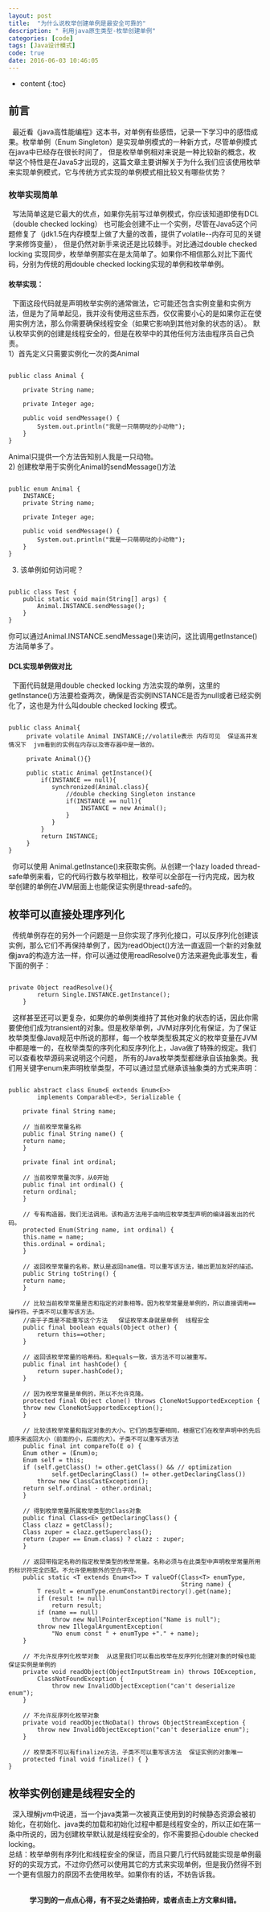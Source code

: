 ```yaml
---
layout: post
title:  "为什么说枚举创建单例是最安全可靠的"
description: " 利用java原生类型-枚举创建单例"
categories: [code]
tags: [Java设计模式]
code: true
date: 2016-06-03 10:46:05
---
```


* content
{:toc}

## 前言
&nbsp;&nbsp;最近看《java高性能编程》这本书，对单例有些感悟，记录一下学习中的感悟成果。枚举单例（Enum Singleton）是实现单例模式的一种新方式，尽管单例模式在java中已经存在很长时间了，
但是枚举单例相对来说是一种比较新的概念，枚举这个特性是在Java5才出现的，这篇文章主要讲解关于为什么我们应该使用枚举来实现单例模式，它与传统方式实现的单例模式相比较又有哪些优势？

### 枚举实现简单
&nbsp;&nbsp;写法简单这是它最大的优点，如果你先前写过单例模式，你应该知道即使有DCL（double checked locking） 也可能会创建不止一个实例，尽管在Java5这个问题修复了（jdk1.5在内存模型上做了大量的改善，提供了volatile--内存可见的关键字来修饰变量），
但是仍然对新手来说还是比较棘手。对比通过double checked locking 实现同步，枚举单例那实在是太简单了。如果你不相信那么对比下面代码，分别为传统的用double checked locking实现的单例和枚举单例。

#### 枚举实现：
&nbsp;&nbsp;下面这段代码就是声明枚举实例的通常做法，它可能还包含实例变量和实例方法，但是为了简单起见，我并没有使用这些东西，仅仅需要小心的是如果你正在使用实例方法，那么你需要确保线程安全（如果它影响到其他对象的状态的话）。
默认枚举实例的创建是线程安全的，但是在枚举中的其他任何方法由程序员自己负责。<br/>
1）首先定义只需要实例化一次的类Animal

```

public class Animal {

	private String name;

	private Integer age;

	public void sendMessage() {
		System.out.println("我是一只萌萌哒的小动物");
	}
}

```
Animal只提供一个方法告知别人我是一只动物。<br/>
2) 创建枚举用于实例化Animal的sendMessage()方法

```

public enum Animal {
	INSTANCE;
	private String name;

	private Integer age;

	public void sendMessage() {
		System.out.println("我是一只萌萌哒的小动物");
	}
}

```

3) 该单例如何访问呢？

```

public class Test {
    public static void main(String[] args) {
        Animal.INSTANCE.sendMessage();
    }
}

```

你可以通过Animal.INSTANCE.sendMessage()来访问，这比调用getInstance()方法简单多了。

#### DCL实现单例做对比
&nbsp;&nbsp;下面代码就是用double checked locking 方法实现的单例，这里的getInstance()方法要检查两次，确保是否实例INSTANCE是否为null或者已经实例化了，这也是为什么叫double checked locking 模式。

```

public class Animal{
     private volatile Animal INSTANCE;//volatile表示 内存可见  保证高并发情况下  jvm看到的实例在内存以及寄存器中是一致的。
 
     private Animal(){}
 
     public static Animal getInstance(){
         if(INSTANCE == null){
            synchronized(Animal.class){
                //double checking Singleton instance
                if(INSTANCE == null){
                    INSTANCE = new Animal();
                }
            }
         }
         return INSTANCE;
     }
}

```

&nbsp;&nbsp;你可以使用 Animal.getInstance()来获取实例。从创建一个lazy loaded thread-safe单例来看，它的代码行数与枚举相比，枚举可以全部在一行内完成，因为枚举创建的单例在JVM层面上也能保证实例是thread-safe的。

## 枚举可以直接处理序列化
&nbsp;&nbsp;传统单例存在的另外一个问题是一旦你实现了序列化接口，可以反序列化创建该实例，那么它们不再保持单例了，因为readObject()方法一直返回一个新的对象就像java的构造方法一样，你可以通过使用readResolve()方法来避免此事发生，看下面的例子：

```

private Object readResolve(){
        return Single.INSTANCE.getInstance();
    }

```

&nbsp;&nbsp;这样甚至还可以更复杂，如果你的单例类维持了其他对象的状态的话，因此你需要使他们成为transient的对象。但是枚举单例，JVM对序列化有保证，为了保证枚举类型像Java规范中所说的那样，每一个枚举类型极其定义的枚举变量在JVM中都是唯一的，在枚举类型的序列化和反序列化上，Java做了特殊的规定。我们可以查看枚举源码来说明这个问题，
所有的Java枚举类型都继承自该抽象类。我们用关键字enum来声明枚举类型，不可以通过显式继承该抽象类的方式来声明：

```

public abstract class Enum<E extends Enum<E>>  
        implements Comparable<E>, Serializable {  
      
    private final String name;  
  
    // 当前枚举常量名称  
    public final String name() {  
    return name;  
    }  
  
    private final int ordinal;  
  
    // 当前枚举常量次序，从0开始  
    public final int ordinal() {  
    return ordinal;  
    }  
  
    // 专有构造器，我们无法调用。该构造方法用于由响应枚举类型声明的编译器发出的代码。   
    protected Enum(String name, int ordinal) {  
    this.name = name;  
    this.ordinal = ordinal;  
    }  
  
    // 返回枚举常量的名称，默认是返回name值。可以重写该方法，输出更加友好的描述。  
    public String toString() {  
    return name;  
    }  
  
    // 比较当前枚举常量是否和指定的对象相等。因为枚举常量是单例的，所以直接调用==操作符。子类不可以重写该方法。 
    //由于子类是不能重写这个方法   保证枚举本身就是单例  线程安全
    public final boolean equals(Object other) {   
        return this==other;  
    }  
  
    // 返回该枚举常量的哈希码。和equals一致，该方法不可以被重写。  
    public final int hashCode() {  
        return super.hashCode();  
    }  
  
    // 因为枚举常量是单例的，所以不允许克隆。  
    protected final Object clone() throws CloneNotSupportedException {  
    throw new CloneNotSupportedException();  
    }  
  
    // 比较该枚举常量和指定对象的大小。它们的类型要相同，根据它们在枚举声明中的先后顺序来返回大小（前面的小，后面的大）。子类不可以重写该方法  
    public final int compareTo(E o) {  
    Enum other = (Enum)o;  
    Enum self = this;  
    if (self.getClass() != other.getClass() && // optimization  
            self.getDeclaringClass() != other.getDeclaringClass())  
        throw new ClassCastException();  
    return self.ordinal - other.ordinal;  
    }  
  
    // 得到枚举常量所属枚举类型的Class对象  
    public final Class<E> getDeclaringClass() {  
    Class clazz = getClass();  
    Class zuper = clazz.getSuperclass();  
    return (zuper == Enum.class) ? clazz : zuper;  
    }  
  
    // 返回带指定名称的指定枚举类型的枚举常量。名称必须与在此类型中声明枚举常量所用的标识符完全匹配。不允许使用额外的空白字符。  
    public static <T extends Enum<T>> T valueOf(Class<T> enumType,  
                                                String name) {  
        T result = enumType.enumConstantDirectory().get(name);  
        if (result != null)  
            return result;  
        if (name == null)  
            throw new NullPointerException("Name is null");  
        throw new IllegalArgumentException(  
            "No enum const " + enumType +"." + name);  
    }  
  
    // 不允许反序列化枚举对象  从这里我们可以看出枚举在反序列化创建对象的时候也能保证实例是单例的 
    private void readObject(ObjectInputStream in) throws IOException,  
        ClassNotFoundException {  
            throw new InvalidObjectException("can't deserialize enum");  
    }  
  
    // 不允许反序列化枚举对象  
    private void readObjectNoData() throws ObjectStreamException {  
        throw new InvalidObjectException("can't deserialize enum");  
    }  
 
    // 枚举类不可以有finalize方法，子类不可以重写该方法  保证实例的对象唯一
    protected final void finalize() { }  
}  

```

## 枚举实例创建是线程安全的
&nbsp;&nbsp;深入理解jvm中说道，当一个java类第一次被真正使用到的时候静态资源会被初始化，在初始化、java类的加载和初始化过程中都是线程安全的，所以正如在第一条中所说的，因为创建枚举默认就是线程安全的，你不需要担心double checked locking。<br/>
总结：枚举单例有序列化和线程安全的保证，而且只要几行代码就能实现是单例最好的的实现方式，不过你仍然可以使用其它的方式来实现单例，但是我仍然得不到一个更有信服力的原因不去使用枚举。如果你有的话，不妨告诉我。

<br/>
<center><b>学习到的一点点心得，有不妥之处请拍砖，或者点击上方文章纠错。</b></center>